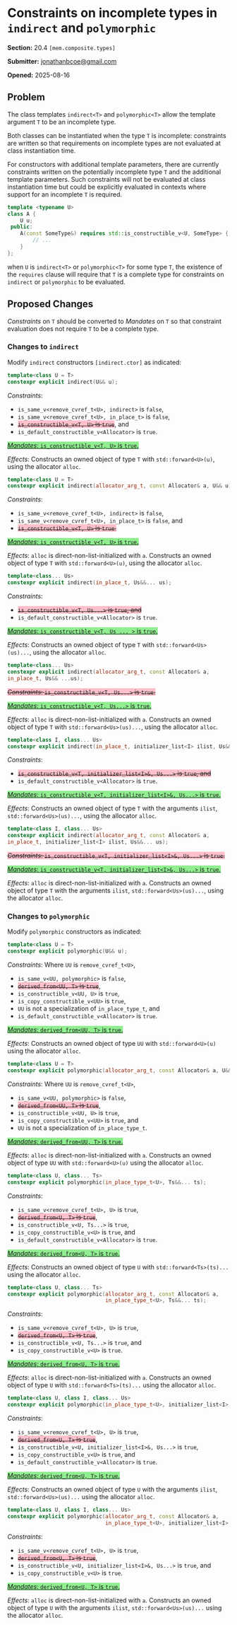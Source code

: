 # Constraints on incomplete types in `indirect` and `polymorphic`

**Section:** 20.4 `[mem.composite.types]`

**Submitter:** jonathanbcoe@gmail.com

**Opened:** 2025-08-16

## Problem

The class templates `indirect<T>` and `polymorphic<T>` allow the template argument `T`
to be an incomplete type.

Both classes can be instantiated when the type `T` is incomplete: constraints
are written so that requirements on incomplete types are not evaluated at class
instantiation time.

For constructors with additional template parameters, there are currently
constraints written on the potentially incomplete type `T` and the additional
template parameters. Such constraints will not be evaluated at class
instantiation time but could be explicitly evaluated in contexts where support
for an incomplete `T` is required.

```cpp
template <typename U>
class A {
    U u;
 public:
    A(const SomeType&) requires std::is_constructible_v<U, SomeType> {
        // ...
    }
};
```

when `U` is `indirect<T>` or `polymorphic<T>` for some type `T`, the existence
of the `requires` clause will require that `T` is a complete type for
constraints on `indirect` or `polymorphic` to be evaluated.

## Proposed Changes

_Constraints_ on `T` should be converted to _Mandates_ on `T` so that constraint
evaluation does not require `T` to be a complete type.

### Changes to `indirect`

Modify `indirect` constructors `[indirect.ctor]` as indicated:

```cpp
template<class U = T>
constexpr explicit indirect(U&& u);
```

_Constraints_:

* `is_same_v<remove_cvref_t<U>, indirect>` is `false`,
* `is_same_v<remove_cvref_t<U>, in_place_t>` is `false`,
* <s style="background-color: pink;"> `is_constructible_v<T, U>` is `true`</s>, and
* `is_default_constructible_v<Allocator>` is `true`.

<u style="background-color: lightgreen;"> _Mandates_: `is_constructible_v<T, U>` is `true`.</u>

_Effects_: Constructs an owned object of type `T` with `std::forward<U>(u)`, using the allocator `alloc`.


```cpp
template<class U = T>
constexpr explicit indirect(allocator_arg_t, const Allocator& a, U&& u);
```

_Constraints_:
* `is_same_v<remove_cvref_t<U>, indirect>` is `false`,
* `is_same_v<remove_cvref_t<U>, in_place_t>` is `false`, and
* <s style="background-color: pink;"> `is_constructible_v<T, U>` is `true`.</s>

<u style="background-color: lightgreen;"> _Mandates_: `is_constructible_v<T, U>` is `true`.</u>

_Effects_: `alloc` is direct-non-list-initialized with `a`. Constructs an owned object of type `T` with
`std::forward<U>(u)`, using the allocator `alloc`.

```cpp
template<class... Us>
constexpr explicit indirect(in_place_t, Us&&... us);
```

_Constraints_:
* <s style="background-color: pink;">`is_constructible_v<T, Us...>` is `true`, and </s>
* `is_default_constructible_v<Allocator>` is `true`.

<u style="background-color: lightgreen;">_Mandates_: `is_constructible_v<T, Us ... >` is `true`.</u>

_Effects_: Constructs an owned object of type `T` with `std::forward<Us>(us)...`, using the allocator
`alloc`.

```cpp
template<class... Us>
constexpr explicit indirect(allocator_arg_t, const Allocator& a,
in_place_t, Us&& ...us);
```

<s style="background-color: pink;">_Constraints_: `is_constructible_v<T, Us...>` is `true`.</s>

<u style="background-color: lightgreen;">_Mandates_: `is_constructible_v<T, Us...>` is `true`.</u>

_Effects_: `alloc` is direct-non-list-initialized with `a`. Constructs an owned object of type `T` with
`std::forward<Us>(us)...`, using the allocator `alloc`.

```cpp
template<class I, class... Us>
constexpr explicit indirect(in_place_t, initializer_list<I> ilist, Us&&... us);
```

_Constraints_:
* <s style="background-color: pink;"> `is_constructible_v<T, initializer_list<I>&, Us...>` is `true`, and</s>
* `is_default_constructible_v<Allocator>` is `true`.

<u style="background-color: lightgreen;">_Mandates_: `is_constructible_v<T, initializer_list<I>&, Us...>` is `true`.</u>

_Effects_: Constructs an owned object of type `T` with the arguments `ilist`, `std::forward<Us>(us)...`,
using the allocator `alloc`.

```cpp
template<class I, class... Us>
constexpr explicit indirect(allocator_arg_t, const Allocator& a,
in_place_t, initializer_list<I> ilist, Us&&... us);
```

<s style="background-color: pink;">_Constraints_: `is_constructible_v<T, initializer_list<I>&, Us...>` is `true`.</s>

<u style="background-color: lightgreen;">_Mandates_: `is_constructible_v<T, initializer_list<I>&, Us...>` is `true`.</u>

_Effects_: `alloc` is direct-non-list-initialized with `a`. Constructs an owned object of type `T` with the
arguments `ilist`, `std::forward<Us>(us)...`, using the allocator `alloc`.

### Changes to `polymorphic`

Modify `polymorphic` constructors as indicated:

```cpp
template<class U = T>
constexpr explicit polymorphic(U&& u);
```

_Constraints_: Where `UU` is `remove_cvref_t<U>`,

* `is_same_v<UU, polymorphic>` is `false`,
* <s style="background-color: pink;">`derived_from<UU, T>` is `true`</s>,
* `is_constructible_v<UU, U>` is `true`,
* `is_copy_constructible_v<UU>` is `true`,
* `UU` is not a specialization of `in_place_type_t`, and
* `is_default_constructible_v<Allocator>` is `true`.

<u style="background-color: lightgreen;">_Mandates_: `derived_from<UU, T>` is `true`.</u>

_Effects_: Constructs an owned object of type `UU` with `std::forward<U>(u)` using the allocator `alloc`.

```cpp
template<class U = T>
constexpr explicit polymorphic(allocator_arg_t, const Allocator& a, U&& u);
```

_Constraints_: Where `UU` is `remove_cvref_t<U>`,

* `is_same_v<UU, polymorphic>` is `false`,
* <s style="background-color: pink;">`derived_from<UU, T>` is `true`</s>,
* `is_constructible_v<UU, U>` is `true`,
* `is_copy_constructible_v<UU>` is `true`, and
* `UU` is not a specialization of `in_place_type_t`.

<u style="background-color: lightgreen;">_Mandates_: `derived_from<UU, T>` is `true`.</u>

_Effects_: `alloc` is direct-non-list-initialized with `a`. Constructs an owned object of type `UU` with
`std::forward<U>(u)` using the allocator `alloc`.

```cpp
template<class U, class... Ts>
constexpr explicit polymorphic(in_place_type_t<U>, Ts&&... ts);
```

_Constraints_:
* `is_same_v<remove_cvref_t<U>, U>` is `true`,
* <s style="background-color: pink;">`derived_from<U, T>` is `true`</s>,
* `is_constructible_v<U, Ts...>` is `true`,
* `is_copy_constructible_v<U>` is `true`, and
* `is_default_constructible_v<Allocator>` is `true`.

<u style="background-color: lightgreen;">_Mandates_: `derived_from<U, T>` is `true`.</u>

_Effects_: Constructs an owned object of type `U` with `std::forward<Ts>(ts)...` using the allocator
`alloc`.

```cpp
template<class U, class... Ts>
constexpr explicit polymorphic(allocator_arg_t, const Allocator& a,
                               in_place_type_t<U>, Ts&&... ts);
```

_Constraints_:
* `is_same_v<remove_cvref_t<U>, U>` is `true`,
* <s style="background-color: pink;">`derived_from<U, T>` is `true`</s>,
* `is_constructible_v<U, Ts...>` is `true`, and
* `is_copy_constructible_v<U>` is `true`.

<u style="background-color: lightgreen;">_Mandates_: `derived_from<U, T>` is `true`.</u>

_Effects_: `alloc` is direct-non-list-initialized with `a`. Constructs an owned object of type `U` with
`std::forward<Ts>(ts)...` using the allocator `alloc`.

```cpp
template<class U, class I, class... Us>
constexpr explicit polymorphic(in_place_type_t<U>, initializer_list<I> ilist, Us&&... us);
```

_Constraints_:
* `is_same_v<remove_cvref_t<U>, U>` is `true`,
* <s style="background-color: pink;">`derived_from<U, T>` is `true`</s>,
* `is_constructible_v<U, initializer_list<I>&, Us...>` is `true`,
* `is_copy_constructible_v<U>` is `true`, and
* `is_default_constructible_v<Allocator>` is `true`.

<u style="background-color: lightgreen;">_Mandates_: `derived_from<U, T>` is `true`.</u>

_Effects_: Constructs an owned object of type `U` with the arguments `ilist`, `std::forward<Us>(us)...`
using the allocator `alloc`.

```cpp
template<class U, class I, class... Us>
constexpr explicit polymorphic(allocator_arg_t, const Allocator& a,
                               in_place_type_t<U>, initializer_list<I> ilist, Us&&... us);
```

_Constraints_:
* `is_same_v<remove_cvref_t<U>, U>` is `true`,
* <s style="background-color: pink;">`derived_from<U, T>` is `true`</s>,
* `is_constructible_v<U, initializer_list<I>&, Us...>` is `true`, and
* `is_copy_constructible_v<U>` is `true`.

<u style="background-color: lightgreen;">_Mandates_: `derived_from<U, T>` is `true`.</u>

_Effects_: `alloc` is direct-non-list-initialized with `a`. Constructs an owned object of type `U` with the
arguments `ilist`, `std::forward<Us>(us)...` using the allocator `alloc`.
